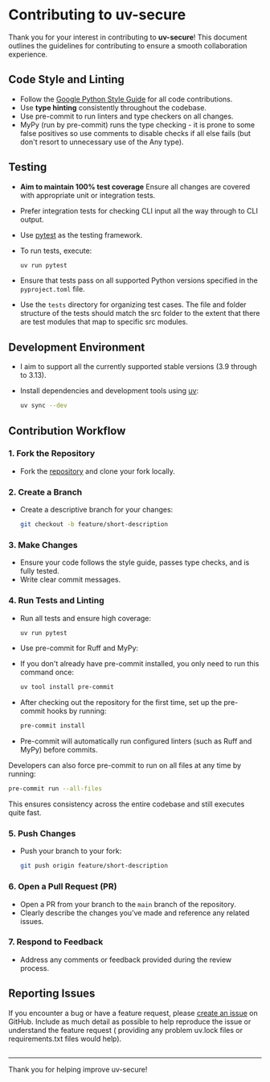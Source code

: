 
# Contributing to uv-secure

Thank you for your interest in contributing to **uv-secure**! This document outlines the
guidelines for contributing to ensure a smooth collaboration experience.

## Code Style and Linting

- Follow the [Google Python Style Guide](https://google.github.io/styleguide/pyguide.html)
  for all code contributions.
- Use **type hinting** consistently throughout the codebase.
- Use pre-commit to run linters and type checkers on all changes.
- MyPy (run by pre-commit) runs the type checking - it is prone to some false positives
  so use comments to disable checks if all else fails (but don't resort to unnecessary
  use of the Any type).

## Testing

- **Aim to maintain 100% test coverage** Ensure all changes are covered with appropriate
  unit or integration tests.
- Prefer integration tests for checking CLI input all the way through to CLI output.
- Use [pytest](https://pytest.org/) as the testing framework.
- To run tests, execute:

  ```bash
  uv run pytest
  ```

- Ensure that tests pass on all supported Python versions specified in the
  `pyproject.toml` file.
- Use the `tests` directory for organizing test cases. The file and folder structure of
  the tests should match the src folder to the extent that there are test modules that
  map to specific src modules.

## Development Environment

- I aim to support all the currently supported stable versions (3.9 through to 3.13).
- Install dependencies and development tools using [uv](https://docs.astral.sh/uv/):

  ```bash
  uv sync --dev
  ```

## Contribution Workflow

### 1. Fork the Repository

- Fork the [repository](https://github.com/owenlamont/uv-secure) and clone your fork
     locally.

### 2. Create a Branch

- Create a descriptive branch for your changes:

     ```bash
     git checkout -b feature/short-description
     ```

### 3. Make Changes

- Ensure your code follows the style guide, passes type checks, and is fully tested.
- Write clear commit messages.

### 4. Run Tests and Linting

- Run all tests and ensure high coverage:

     ```bash
     uv run pytest
     ```

- Use pre-commit for Ruff and MyPy:

- If you don't already have pre-commit installed, you only need to run this command
     once:

     ```bash
     uv tool install pre-commit
     ```

- After checking out the repository for the first time, set up the pre-commit hooks
     by running:

     ```bash
     pre-commit install
     ```

- Pre-commit will automatically run configured linters (such as Ruff and MyPy) before
     commits.

Developers can also force pre-commit to run on all files at any time by running:

```bash
pre-commit run --all-files
```

This ensures consistency across the entire codebase and still executes quite fast.

### 5. Push Changes

- Push your branch to your fork:

     ```bash
     git push origin feature/short-description
     ```

### 6. Open a Pull Request (PR)

- Open a PR from your branch to the `main` branch of the repository.
- Clearly describe the changes you’ve made and reference any related issues.

### 7. Respond to Feedback

- Address any comments or feedback provided during the review process.

## Reporting Issues

If you encounter a bug or have a feature request, please
[create an issue](https://github.com/owenlamont/uv-secure/issues) on GitHub. Include as
much detail as possible to help reproduce the issue or understand the feature request (
providing any problem uv.lock files or requirements.txt files would help).

##

---

Thank you for helping improve uv-secure!
